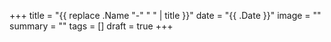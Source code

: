 +++
title = "{{ replace .Name "-" " " | title }}"
date = "{{ .Date }}"
image = ""
summary = ""
tags = []
draft = true
+++
